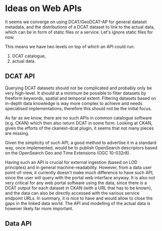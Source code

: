 # Ideas on Web APIs

It seems we converge on using DCAT/GeoDCAT-AP for general dataset metadata, and the distributions of a DCAT dataset to link to the actual data, which can be in form of static files or a service. Let's ignore static files for now.

This means we have two levels on top of which an API could run:
1. DCAT catalogue,
2. actual data.

## DCAT API

Querying DCAT datasets should not be complicated and probably only be very high-level.
It should at a minimum be possible to filter datasets by freeform keywords, spatial and temporal extent. Filtering datasets based on in-depth data knowledge is way more complex to achieve and needs specialised implementations, therefore this should not be the initial focus. 

As far as we know, there are no such APIs in common catalogue software (e.g. CKAN) which then also return DCAT in some form. Looking at CKAN, given the efforts of the ckanext-dcat plugin, it seems that not many pieces are missing.

Given the simplicity of such API, a good method to advertise it in a standard way, once implemented, would be to publish OpenSearch descriptors based on the OpenSearch Geo and Time Extensions (OGC 10-032r8).

Having such an API is crucial for external ingestion (based on LOD principles) and in general machine-readability. However, from a data user point-of-view, it currently doesn't make much difference to have such API, since the user will query with the portal web interface anyway. It is also not very critical for any web portal software using the data, since there *is* a DCAT output for each dataset in CKAN (with a URL that has to be known), and the data can also be directly accessed with the various service endpoint URLs. In summary, it is nice to have and would allow to close the gaps in the linked data world. The API and modelling of the actual data is however likely far more important.

## Data API


